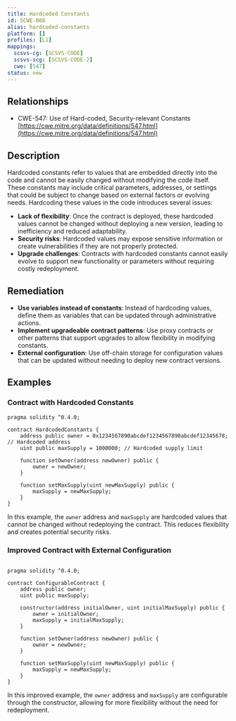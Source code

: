 ```yaml
---
title: Hardcoded Constants
id: SCWE-008
alias: hardcoded-constants
platform: []
profiles: [L1]
mappings:
  scsvs-cg: [SCSVS-CODE]
  scsvs-scg: [SCSVS-CODE-2]
  cwe: [547]
status: new
---
```


## Relationships
- CWE-547: Use of Hard-coded, Security-relevant Constants
  [https://cwe.mitre.org/data/definitions/547.html](https://cwe.mitre.org/data/definitions/547.html)

## Description
Hardcoded constants refer to values that are embedded directly into the code and cannot be easily changed without modifying the code itself. These constants may include critical parameters, addresses, or settings that could be subject to change based on external factors or evolving needs. Hardcoding these values in the code introduces several issues:

- **Lack of flexibility**: Once the contract is deployed, these hardcoded values cannot be changed without deploying a new version, leading to inefficiency and reduced adaptability.
- **Security risks**: Hardcoded values may expose sensitive information or create vulnerabilities if they are not properly protected.
- **Upgrade challenges**: Contracts with hardcoded constants cannot easily evolve to support new functionality or parameters without requiring costly redeployment.

## Remediation
- **Use variables instead of constants**: Instead of hardcoding values, define them as variables that can be updated through administrative actions.
- **Implement upgradeable contract patterns**: Use proxy contracts or other patterns that support upgrades to allow flexibility in modifying constants.
- **External configuration**: Use off-chain storage for configuration values that can be updated without needing to deploy new contract versions.

## Examples

### Contract with Hardcoded Constants

```solidity
pragma solidity ^0.4.0;

contract HardcodedConstants {
    address public owner = 0x1234567890abcdef1234567890abcdef12345678; // Hardcoded address
    uint public maxSupply = 1000000; // Hardcoded supply limit

    function setOwner(address newOwner) public {
        owner = newOwner;
    }

    function setMaxSupply(uint newMaxSupply) public {
        maxSupply = newMaxSupply;
    }
}
```
In this example, the `owner` address and `maxSupply` are hardcoded values that cannot be changed without redeploying the contract. This reduces flexibility and creates potential security risks.


### Improved Contract with External Configuration
```solidity

pragma solidity ^0.4.0;

contract ConfigurableContract {
    address public owner;
    uint public maxSupply;

    constructor(address initialOwner, uint initialMaxSupply) public {
        owner = initialOwner;
        maxSupply = initialMaxSupply;
    }

    function setOwner(address newOwner) public {
        owner = newOwner;
    }

    function setMaxSupply(uint newMaxSupply) public {
        maxSupply = newMaxSupply;
    }
}
```

In this improved example, the `owner` address and `maxSupply` are configurable through the constructor, allowing for more flexibility without the need for redeployment.